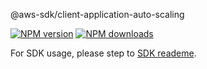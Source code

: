 @aws-sdk/client-application-auto-scaling

[![NPM version](https://img.shields.io/npm/v/@aws-sdk/client-application-auto-scaling/beta.svg)](https://www.npmjs.com/package/@aws-sdk/client-application-auto-scaling)
[![NPM downloads](https://img.shields.io/npm/dm/@aws-sdk/client-application-auto-scaling.svg)](https://www.npmjs.com/package/@aws-sdk/client-application-auto-scaling)

For SDK usage, please step to [SDK reademe](https://github.com/aws/aws-sdk-js-v3).
